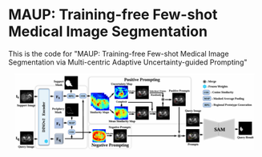 # MAUP: Training-free Few-shot Medical Image Segmentation 
This is the code for "MAUP: Training-free Few-shot Medical Image Segmentation via Multi-centric Adaptive Uncertainty-guided Prompting"


<p align="center"><img width="95%" src="./overview.png" />
